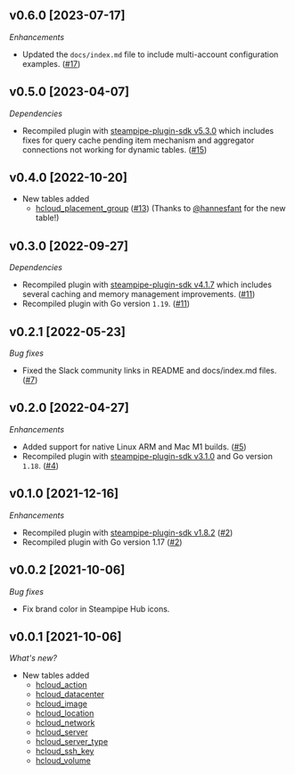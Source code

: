 ## v0.6.0 [2023-07-17]

_Enhancements_

- Updated the `docs/index.md` file to include multi-account configuration examples. ([#17](https://github.com/turbot/steampipe-plugin-hcloud/pull/17))

## v0.5.0 [2023-04-07]

_Dependencies_

- Recompiled plugin with [steampipe-plugin-sdk v5.3.0](https://github.com/turbot/steampipe-plugin-sdk/blob/main/CHANGELOG.md#v530-2023-03-16) which includes fixes for query cache pending item mechanism and aggregator connections not working for dynamic tables. ([#15](https://github.com/turbot/steampipe-plugin-hcloud/pull/15))

## v0.4.0 [2022-10-20]

- New tables added
  - [hcloud_placement_group](https://hub.steampipe.io/plugins/turbot/hcloud/tables/hcloud_placement_group) ([#13](https://github.com/turbot/steampipe-plugin-hcloud/pull/13)) (Thanks to [@hannesfant](https://github.com/hannesfant) for the new table!)

## v0.3.0 [2022-09-27]

_Dependencies_

- Recompiled plugin with [steampipe-plugin-sdk v4.1.7](https://github.com/turbot/steampipe-plugin-sdk/blob/main/CHANGELOG.md#v417-2022-09-08) which includes several caching and memory management improvements. ([#11](https://github.com/turbot/steampipe-plugin-hcloud/pull/11))
- Recompiled plugin with Go version `1.19`. ([#11](https://github.com/turbot/steampipe-plugin-hcloud/pull/11))

## v0.2.1 [2022-05-23]

_Bug fixes_

- Fixed the Slack community links in README and docs/index.md files. ([#7](https://github.com/turbot/steampipe-plugin-hcloud/pull/7))

## v0.2.0 [2022-04-27]

_Enhancements_

- Added support for native Linux ARM and Mac M1 builds. ([#5](https://github.com/turbot/steampipe-plugin-hcloud/pull/5))
- Recompiled plugin with [steampipe-plugin-sdk v3.1.0](https://github.com/turbot/steampipe-plugin-sdk/blob/main/CHANGELOG.md#v310--2022-03-30) and Go version `1.18`. ([#4](https://github.com/turbot/steampipe-plugin-hcloud/pull/4))

## v0.1.0 [2021-12-16]

_Enhancements_

- Recompiled plugin with [steampipe-plugin-sdk v1.8.2](https://github.com/turbot/steampipe-plugin-sdk/blob/main/CHANGELOG.md#v182--2021-11-22) ([#2](https://github.com/turbot/steampipe-plugin-hcloud/pull/2))
- Recompiled plugin with Go version 1.17 ([#2](https://github.com/turbot/steampipe-plugin-hcloud/pull/2))

## v0.0.2 [2021-10-06]

_Bug fixes_

- Fix brand color in Steampipe Hub icons.

## v0.0.1 [2021-10-06]

_What's new?_

- New tables added
  - [hcloud_action](https://hub.steampipe.io/plugins/turbot/hcloud/tables/hcloud_action)
  - [hcloud_datacenter](https://hub.steampipe.io/plugins/turbot/hcloud/tables/hcloud_datacenter)
  - [hcloud_image](https://hub.steampipe.io/plugins/turbot/hcloud/tables/hcloud_image)
  - [hcloud_location](https://hub.steampipe.io/plugins/turbot/hcloud/tables/hcloud_location)
  - [hcloud_network](https://hub.steampipe.io/plugins/turbot/hcloud/tables/hcloud_network)
  - [hcloud_server](https://hub.steampipe.io/plugins/turbot/hcloud/tables/hcloud_server)
  - [hcloud_server_type](https://hub.steampipe.io/plugins/turbot/hcloud/tables/hcloud_server_type)
  - [hcloud_ssh_key](https://hub.steampipe.io/plugins/turbot/hcloud/tables/hcloud_ssh_key)
  - [hcloud_volume](https://hub.steampipe.io/plugins/turbot/hcloud/tables/hcloud_volume)
